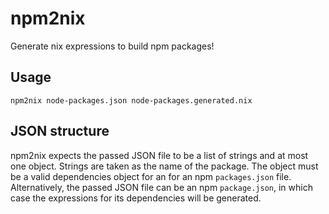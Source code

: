 npm2nix
=======
Generate nix expressions to build npm packages!

Usage
-----
`npm2nix node-packages.json node-packages.generated.nix`

JSON structure
--------------
npm2nix expects the passed JSON file to be a list of strings and at most one object. Strings are taken as the name of the package. The object must be a valid dependencies object for an for an npm `packages.json` file. Alternatively, the passed JSON file can be an npm `package.json`, in which case the expressions for its dependencies will be generated.
